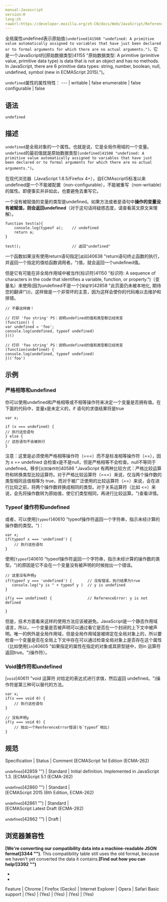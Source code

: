 ```yaml
---
manual:Javascript
version:0
lang:zh
rawUrl:https://developer.mozilla.org/zh-CN/docs/Web/JavaScript/Reference/Global_Objects/Undefined
---
```




全局属性undefined表示原始值`[undefined]41508 "undefined: A primitive value automatically assigned to variables that have just been declared or to formal arguments for which there are no actual arguments.")。`它是一个JavaScript的[原始数据类型]41155 "原始数据类型: A primitive (primitive value, primitive data type) is data that is not an object and has no methods. In JavaScript, there are 6 primitive data types: string, number, boolean, null, undefined, symbol (new in ECMAScript 2015).")。


`undefined`属性的属性特性： 
 ---  | 
writable | false 
enumerable | false 
configurable | false 






## 语法<a name="Syntax"></a>

```
undefined 
```

## 描述<a name="Description"></a>


`undefined`是全局对象的一个属性。也就是说，它是全局作用域的一个变量。`undefined`的最初值就是原始数据类型`[undefined]41508 "undefined: A primitive value automatically assigned to variables that have just been declared or to formal arguments for which there are no actual arguments.")`。



在现代浏览器（JavaScript 1.8.5/Firefox 4+），自ECMAscript5标准以来undefined是一个不能被配置（non-configurable），不能被重写（non-writable）的属性。即便事实并非如此，也要避免去重写它。



一个没有被赋值的变量的类型是undefined。如果方法或者是语句中**操作的变量没有被赋值，则会返回undefined**（对于这句话持疑惑态度，请查看英文原文来理解）。


```
function test(a){
    console.log(typeof a);    // undefined
    return a;
}

test();                       // 返回"undefined"
```


一个函数如果没有使用return语句指定[`返回`]40638 "return语句终止函数的执行，并返回一个指定的值给函数调用者。")值，就会返回一个undefined值。



但是它有可能在非全局作用域中被当作[标识符]41150 "标识符: A sequence of characters in the code that identifies a variable, function, or property.")（变量名）来使用(因为undefined不是一个[`保留字`]42858 "此页面仍未被本地化, 期待您的翻译!")))，这样做是一个非常坏的主意，因为这样会使你的代码难以去维护和排错。


```
// 不要这样做！

// 打印 'foo string' PS：说明undefined的值和类型都已经改变
(function() {
var undefined = 'foo';
console.log(undefined, typeof undefined)
})()

// 打印 'foo string' PS：说明undefined的值和类型都已经改变
(function(undefined) {
console.log(undefined, typeof undefined)
})('foo')
```


## 示例<a name="示例"></a>

### 严格相等和undefined<a name="严格相等和undefined"></a>


你可以使用undefined和严格相等或不相等操作符来决定一个变量是否拥有值。在下面的代码中，变量x是未定义的，if 语句的求值结果将是true


```
var x;

if (x === undefined) {
// 执行这些语句
} else {
// 这些语句不会被执行
}
```


注意：这里是必须使用严格相等操作符（===）而不是标准相等操作符（==），因为 x == undefined 会检查x是不是null，但是严格相等不会检查。null不等同于undefined。移步[`比较操作符`]40586 "JavaScript 有两种比较方式：严格比较运算符和转换类型比较运算符。对于严格比较运算符（===）来说，仅当两个操作数的类型相同且值相等为 true，而对于被广泛使用的比较运算符（==）来说，会在进行比较之前，将两个操作数转换成相同的类型。对于关系运算符（比如 <=）来说，会先将操作数转为原始值，使它们类型相同，再进行比较运算。")查看详情。



### Typeof 操作符和undefined<a name="Typeof_操作符和undefined"></a>


或者，可以使用[`typeof`]40610 "typeof操作符返回一个字符串，指示未经计算的操作数的类型。")：


```
var x;
if(typeof x === 'undefined') {
    // 执行这些语句
}
```


使用[`typeof`]40610 "typeof操作符返回一个字符串，指示未经计算的操作数的类型。")的原因是它不会在一个变量没有被声明的时候抛出一个错误。


```
// 这里没有声明y
if(typeof y === 'undefined') {       // 没有错误，执行结果为true
   console.log("y is " + typeof y )  // y is undefined
}

if(y === undefined) {                // ReferenceError: y is not defined

}
```


但是，技术方面看来这样的使用方法应该被避免。JavaScript是一个静态作用域语言，所以，一个变量是否被声明可以通过看它是否在一个封闭的上下文中被声明。唯一的例外是全局作用域，但是全局作用域是被绑定在全局对象上的，所以要检查一个变量是否在全局上下文中存在可以通过检查全局对象上是否存在这个属性（比如使用[`in`]40605 "如果指定的属性在指定的对象或其原型链中，则in 运算符返回true。")操作符）。


### Void操作符和undefined<a name="Void操作符和undefined"></a>


[`void`]40611 "void 运算符 对给定的表达式进行求值，然后返回 undefined。")操作符是第三种可以替代的方法。


```
var x;
if(x === void 0) {
    // 执行这些语句
}

// 没有声明y
if(y === void 0) {
    // 抛出一个RenferenceError错误(与`typeof`相比)
}
```

## 规范<a name="规范"></a>

Specification | Status | Comment 
[ECMAScript 1st Edition (ECMA-262)<br></br><small>undefined</small>]42859 "") | Standard | Initial definition. Implemented in JavaScript 1.3. 
[ECMAScript 5.1 (ECMA-262)<br></br><small>undefined</small>]42860 "") | Standard |  
[ECMAScript 2015 (6th Edition, ECMA-262)<br></br><small>undefined</small>]42861 "") | Standard |  
[ECMAScript Latest Draft (ECMA-262)<br></br><small>undefined</small>]42862 "") | Draft |  


## 浏览器兼容性<a name="浏览器兼容性"></a>


**[We&#39;re converting our compatibility data into a machine-readable JSON format]3344 "")**. This compatibility table still uses the old format, because we haven&#39;t yet converted the data it contains.**[Find out how you can help!]3392 "")**


* 
* 

Feature | Chrome | Firefox (Gecko) | Internet Explorer | Opera | Safari 
Basic support | (Yes) | (Yes) | (Yes) | (Yes) | (Yes) 






